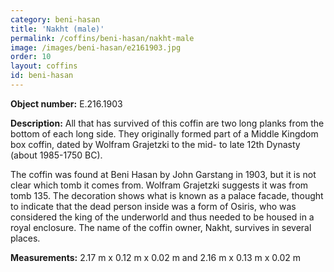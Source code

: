 ```yaml
---
category: beni-hasan
title: 'Nakht (male)'
permalink: /coffins/beni-hasan/nakht-male
image: /images/beni-hasan/e2161903.jpg
order: 10
layout: coffins
id: beni-hasan
---
```


**Object number:** E.216.1903

**Description:** All that has survived of this coffin are two long planks from the bottom of each long side. They originally formed part of a Middle Kingdom box coffin, dated by Wolfram Grajetzki to the mid- to late 12th Dynasty (about 1985-1750 BC).

The coffin was found at Beni Hasan by John Garstang in 1903, but it is not clear which tomb it comes from. Wolfram Grajetzki suggests it was from tomb 135. The decoration shows what is known as a palace facade, thought to indicate that the dead person inside was a form of Osiris, who was considered the king of the underworld and thus needed to be housed in a royal enclosure. The name of the coffin owner, Nakht, survives in several places.

**Measurements:** 2.17 m x 0.12 m x 0.02 m and 2.16 m x 0.13 m x 0.02 m

